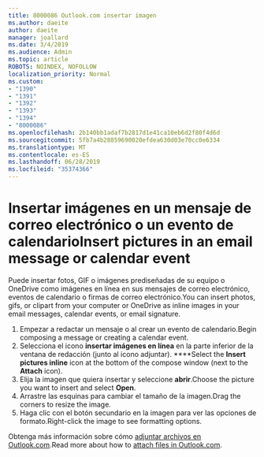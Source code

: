 ```yaml
---
title: 8000086 Outlook.com insertar imagen
ms.author: daeite
author: daeite
manager: joallard
ms.date: 3/4/2019
ms.audience: Admin
ms.topic: article
ROBOTS: NOINDEX, NOFOLLOW
localization_priority: Normal
ms.custom:
- "1390"
- "1391"
- "1392"
- "1393"
- "1394"
- "8000086"
ms.openlocfilehash: 2b140bb1adaf7b2817d1e41ca10eb6d2f80f4d6d
ms.sourcegitcommit: 5fb7a4b28859690020efdea630d03e70cc0e6334
ms.translationtype: MT
ms.contentlocale: es-ES
ms.lasthandoff: 06/28/2019
ms.locfileid: "35374366"
---
```

# <a name="insert-pictures-in-an-email-message-or-calendar-event"></a><span data-ttu-id="d2387-102">Insertar imágenes en un mensaje de correo electrónico o un evento de calendario</span><span class="sxs-lookup"><span data-stu-id="d2387-102">Insert pictures in an email message or calendar event</span></span>

<span data-ttu-id="d2387-103">Puede insertar fotos, GIF o imágenes prediseñadas de su equipo o OneDrive como imágenes en línea en sus mensajes de correo electrónico, eventos de calendario o firmas de correo electrónico.</span><span class="sxs-lookup"><span data-stu-id="d2387-103">You can insert photos, gifs, or clipart from your computer or OneDrive as inline images in your email messages, calendar events, or email signature.</span></span>

1. <span data-ttu-id="d2387-104">Empezar a redactar un mensaje o al crear un evento de calendario.</span><span class="sxs-lookup"><span data-stu-id="d2387-104">Begin composing a message or creating a calendar event.</span></span>
2. <span data-ttu-id="d2387-105">Selecciona el icono **insertar imágenes en línea** en la parte inferior de la ventana de redacción (junto al icono adjuntar). \*\*\*\*</span><span class="sxs-lookup"><span data-stu-id="d2387-105">Select the **Insert pictures inline** icon at the bottom of the compose window (next to the **Attach** icon).</span></span>
3. <span data-ttu-id="d2387-106">Elija la imagen que quiera insertar y seleccione **abrir**.</span><span class="sxs-lookup"><span data-stu-id="d2387-106">Choose the picture you want to insert and select **Open**.</span></span>
4. <span data-ttu-id="d2387-107">Arrastre las esquinas para cambiar el tamaño de la imagen.</span><span class="sxs-lookup"><span data-stu-id="d2387-107">Drag the corners to resize the image.</span></span>
5. <span data-ttu-id="d2387-108">Haga clic con el botón secundario en la imagen para ver las opciones de formato.</span><span class="sxs-lookup"><span data-stu-id="d2387-108">Right-click the image to see formatting options.</span></span>

<span data-ttu-id="d2387-109">Obtenga más información sobre cómo [adjuntar archivos en Outlook.com](https://support.office.com/article/8d7c1ea7-4e5f-44ce-bb6e-c5fcc92ba9ab).</span><span class="sxs-lookup"><span data-stu-id="d2387-109">Read more about how to [attach files in Outlook.com](https://support.office.com/article/8d7c1ea7-4e5f-44ce-bb6e-c5fcc92ba9ab).</span></span>